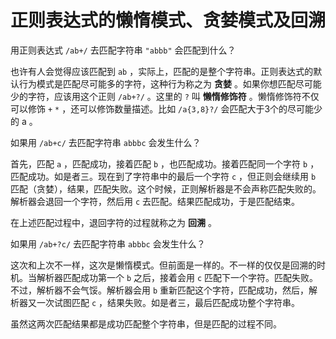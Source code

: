 正则表达式的懒惰模式、贪婪模式及回溯
=================================

用正则表达式 `/ab+/` 去匹配字符串 `"abbb"` 会匹配到什么？

也许有人会觉得应该匹配到 `ab` ，实际上，匹配的是整个字符串。正则表达式的默认行为模式是匹配尽可能多的字符，这种行为称之为 **贪婪** 。如果你想匹配尽可能少的字符，应该用这个正则 `/ab+?/` 。这里的 `?` 叫 **懒惰修饰符** 。懒惰修饰符不仅可以修饰 `+` `*` ，还可以修饰数量描述。比如 `/a{3,8}?/` 会匹配大于3个的尽可能少的 a 。

如果用 `/ab+c/` 去匹配字符串 `abbbc` 会发生什么？

首先，匹配 `a` ，匹配成功，接着匹配 `b` ，也匹配成功。接着匹配同一个字符 `b` ，匹配成功。如是者三。现在到了字符串中的最后一个字符 `c` ，但正则会继续用 `b` 匹配（贪婪），结果，匹配失败。这个时候，正则解析器是不会声称匹配失败的。解析器会退回一个字符，然后用 `c` 去匹配。结果匹配成功，于是匹配结束。

在上述匹配过程中，退回字符的过程就称之为 **回溯** 。

如果用 `/ab+?c/` 去匹配字符串 `abbbc` 会发生什么？

这次和上次不一样，这次是懒惰模式。但前面是一样的。不一样的仅仅是回溯的时机。当解析器匹配成功第一个 `b` 之后，接着会用 `c` 匹配下一个字符。匹配失败。不过，解析器不会气馁。解析器会用 `b` 重新匹配这个字符，匹配成功，然后，解析器又一次试图匹配 `c` ，结果失败。如是者三，最后匹配成功整个字符串。

虽然这两次匹配结果都是成功匹配整个字符串，但是匹配的过程不同。